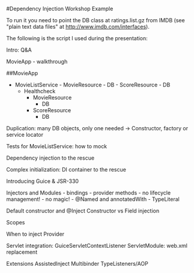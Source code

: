 #Dependency Injection Workshop Example

To run it you need to point the DB class at ratings.list.gz from IMDB (see "plain text data files" at http://www.imdb.com/interfaces).

The following is the script I used during the presentation:

Intro: Q&A

MovieApp - walkthrough

##MovieApp
- MovieListService
		- MovieResource
			- DB
		- ScoreResource
			- DB
	- Healthcheck
		- MovieResource
			- DB
		- ScoreResource
			- DB


Duplication: many DB objects, only one needed -> Constructor, factory or service locator

Tests for MovieListService: how to mock

Dependency injection to the rescue

Complex initialization: DI container to the rescue

Introducing Guice & JSR-330

Injectors and Modules
	- bindings
	- provider methods
	- no lifecycle management!
	- no magic!
	- @Named and annotatedWith
	- TypeLiteral

Default constructor and @Inject
Constructor vs Field injection

Scopes

When to inject Provider<T>

Servlet integration:
	GuiceServletContextListener
	ServletModule: web.xml replacement


Extensions
	AssistedInject
	Multibinder
	TypeListeners/AOP